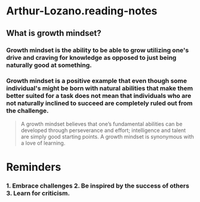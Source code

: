 # Arthur-Lozano.reading-notes
## What is growth mindset?
### Growth mindset is the ability to be able to grow utilizing one's drive and craving for knowledge as opposed to just being naturally good at something.
### Growth mindset is a positive example that even though some individual's might be born with natural abilities that make them better suited for a task does not mean that individuals who are not naturally inclined to succeed are completely ruled out from the challenge.  
> A growth mindset believes that one’s fundamental abilities can be developed through perseverance and effort; intelligence and talent are simply good starting points. A growth mindset is synonymous with a love of learning.
# Reminders
### 1. Embrace challenges 2. Be inspired by the success of others 3. Learn for criticism.
 
